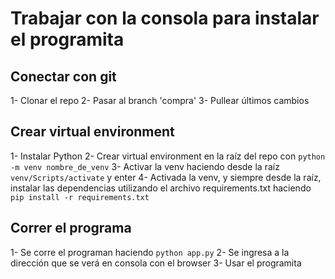 # Trabajar con la consola para instalar el programita

## Conectar con git
1- Clonar el repo
2- Pasar al branch 'compra'
3- Pullear últimos cambios

## Crear virtual environment
1- Instalar Python
2- Crear virtual environment en la raíz del repo con `python -m venv nombre_de_venv`
3- Activar la venv haciendo desde la raíz `venv/Scripts/activate` y enter
4- Activada la venv, y siempre desde la raíz, instalar las dependencias utilizando el archivo requirements.txt haciendo `pip install -r requirements.txt`

## Correr el programa
1- Se corre el programan haciendo `python app.py`
2- Se ingresa a la dirección que se verá en consola con el browser
3- Usar el programita
